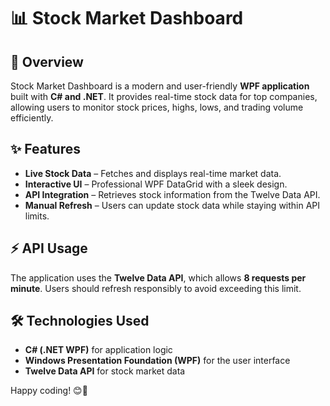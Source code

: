 # 📊 Stock Market Dashboard  

## 🚀 Overview  
Stock Market Dashboard is a modern and user-friendly **WPF application** built with **C# and .NET**. It provides real-time stock data for top companies, allowing users to monitor stock prices, highs, lows, and trading volume efficiently.  

## ✨ Features  
- **Live Stock Data** – Fetches and displays real-time market data.  
- **Interactive UI** – Professional WPF DataGrid with a sleek design.  
- **API Integration** – Retrieves stock information from the Twelve Data API.  
- **Manual Refresh** – Users can update stock data while staying within API limits.  
  

## ⚡ API Usage  
The application uses the **Twelve Data API**, which allows **8 requests per minute**. Users should refresh responsibly to avoid exceeding this limit.  

## 🛠️ Technologies Used  
- **C# (.NET WPF)** for application logic  
- **Windows Presentation Foundation (WPF)** for the user interface  
- **Twelve Data API** for stock market data  

Happy coding! 😊🚀  
